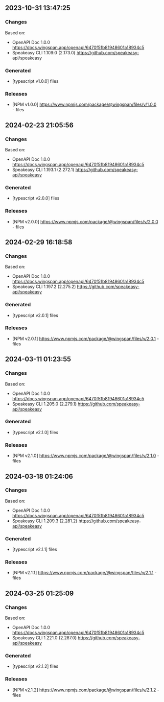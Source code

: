 
## 2023-10-31 13:47:25
### Changes
Based on:
- OpenAPI Doc 1.0.0 https://docs.wingspan.app/openapi/6470f51b81948601a18934c5
- Speakeasy CLI 1.109.0 (2.173.0) https://github.com/speakeasy-api/speakeasy
### Generated
- [typescript v1.0.0] files
### Releases
- [NPM v1.0.0] https://www.npmjs.com/package/@wingspan/files/v/1.0.0 - files


## 2024-02-23 21:05:56
### Changes
Based on:
- OpenAPI Doc 1.0.0 https://docs.wingspan.app/openapi/6470f51b81948601a18934c5
- Speakeasy CLI 1.193.1 (2.272.1) https://github.com/speakeasy-api/speakeasy
### Generated
- [typescript v2.0.0] files
### Releases
- [NPM v2.0.0] https://www.npmjs.com/package/@wingspan/files/v/2.0.0 - files

## 2024-02-29 16:18:58
### Changes
Based on:
- OpenAPI Doc 1.0.0 https://docs.wingspan.app/openapi/6470f51b81948601a18934c5
- Speakeasy CLI 1.197.2 (2.275.2) https://github.com/speakeasy-api/speakeasy
### Generated
- [typescript v2.0.1] files
### Releases
- [NPM v2.0.1] https://www.npmjs.com/package/@wingspan/files/v/2.0.1 - files

## 2024-03-11 01:23:55
### Changes
Based on:
- OpenAPI Doc 1.0.0 https://docs.wingspan.app/openapi/6470f51b81948601a18934c5
- Speakeasy CLI 1.205.0 (2.279.1) https://github.com/speakeasy-api/speakeasy
### Generated
- [typescript v2.1.0] files
### Releases
- [NPM v2.1.0] https://www.npmjs.com/package/@wingspan/files/v/2.1.0 - files

## 2024-03-18 01:24:06
### Changes
Based on:
- OpenAPI Doc 1.0.0 https://docs.wingspan.app/openapi/6470f51b81948601a18934c5
- Speakeasy CLI 1.209.3 (2.281.2) https://github.com/speakeasy-api/speakeasy
### Generated
- [typescript v2.1.1] files
### Releases
- [NPM v2.1.1] https://www.npmjs.com/package/@wingspan/files/v/2.1.1 - files

## 2024-03-25 01:25:09
### Changes
Based on:
- OpenAPI Doc 1.0.0 https://docs.wingspan.app/openapi/6470f51b81948601a18934c5
- Speakeasy CLI 1.221.0 (2.287.0) https://github.com/speakeasy-api/speakeasy
### Generated
- [typescript v2.1.2] files
### Releases
- [NPM v2.1.2] https://www.npmjs.com/package/@wingspan/files/v/2.1.2 - files